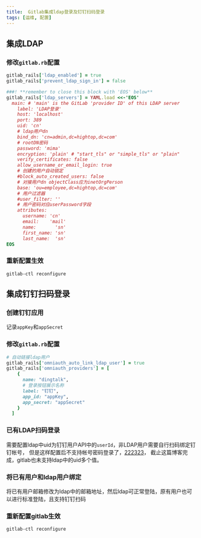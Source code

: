 ```yaml
---
title:  Gitlab集成ldap登录及钉钉扫码登录
tags: [运维, 配置]
---
```


## 集成LDAP
### 修改`gitlab.rb`配置
```ruby
gitlab_rails['ldap_enabled'] = true
gitlab_rails['prevent_ldap_sign_in'] = false

###! **remember to close this block with 'EOS' below**
gitlab_rails['ldap_servers'] = YAML.load <<-'EOS'
  main: # 'main' is the GitLab 'provider ID' of this LDAP server
    label: 'LDAP登录'
    host: 'localhost'
    port: 389
    uid: 'cn'
    # ldap用户dn
    bind_dn: 'cn=admin,dc=hightop,dc=com'
    # rootDN密码
    password: 'mima'
    encryption: 'plain' # "start_tls" or "simple_tls" or "plain"
    verify_certificates: false
    allow_username_or_email_login: true
    # 创建的用户自动锁定
    #block_auto_created_users: false
    # 对接用户dn objectClass应为inetOrgPerson
    base: 'ou=employee,dc=hightop,dc=com'
    # 用户过滤器
    #user_filter: ''
    # 用户密码对应userPassword字段
    attributes:
      username: 'cn'
      email:    'mail'
      name:       'sn'
      first_name: 'sn'
      last_name:  'sn'
EOS
```

### 重新配置生效

```shell
gitlab-ctl reconfigure
```

## 集成钉钉扫码登录
### 创建钉钉应用
记录`appKey`和`appSecret`
### 修改`gitlab.rb`配置
```ruby
# 自动链接ldap用户
gitlab_rails['omniauth_auto_link_ldap_user'] = true
gitlab_rails['omniauth_providers'] = [
    {
      name: "dingtalk",
      # 登录按钮展示名称
      label: "钉钉",
      app_id: "appKey",
      app_secret: "appSecret"
    }
  ]
```

### 已有LDAP扫码登录

需要配置ldap中uid为钉钉用户API中的`userId`，非LDAP用户需要自行扫码绑定钉钉帐号，
但是这样配置后不支持帐号密码登录了，[222323](https://gitlab.com/gitlab-org/gitlab/-/issues/222323)，
截止这篇博客完成，gitlab也未支持ldap中的uid多个值。

### 将已有用户和ldap用户绑定

将已有用户邮箱修改为ldap中的邮箱地址，然后ldap可正常登陆，原有用户也可以进行标准登陆，且支持钉钉扫码

### 重新配置gitlab生效
```shell
gitlab-ctl reconfigure
```
